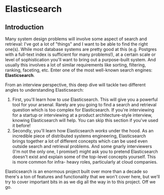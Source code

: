 # Elasticsearch

## Introduction

Many system design problems will involve some aspect of search and retrieval: I've got a lot of "things" and I want to be able to find the right one(s). While most database systems are pretty good at this (e.g. Postgres with a full-text index is sufficient for many problems!), at a certain scale or level of sophistication you'll want to bring out a purpose-built system. And usually this involves a lot of similar requirements like sorting, filtering, ranking, faceting, etc. Enter one of the most well-known search engines: **Elasticsearch**.

From an interview perspective, this deep dive will tackle two different angles to understanding Elasticsearch:

1. First, you'll learn how to _use_ Elasticsearch. This will give you a powerful tool for your arsenal. Rarely are you going to find a search and retrieval question which is too complex for Elasticsearch. If you're interviewing for a startup or interviewing at a product architecture-style interview, knowing Elasticsearch will help. You can skip this section if you've used it before!
2. Secondly, you'll learn how Elasticsearch _works_ under the hood. As an incredible piece of distributed systems engineering, Elasticsearch brings together a lot of different concepts which can be used even outside search and retrieval problems. And some gnarly interviewers (I'm not the only one, I promise!) might ask you to pretend Elasticsearch doesn't exist and explain some of the top-level concepts yourself. This is more common for infra- heavy roles, particularly at cloud companies.

Elasticsearch is an enormous project built over more than a decade so there's a ton of features and functionality that we won't cover here, but we'll try to cover important bits in as we dig all the way in to this project. Off we go.